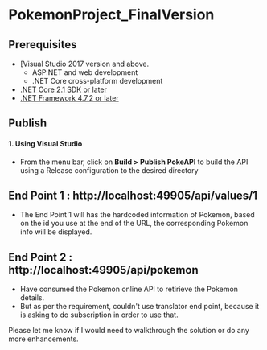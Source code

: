 # PokemonProject_FinalVersion

## Prerequisites

* [Visual Studio 2017 version and above.
   *  ASP.NET and web development
   * .NET Core cross-platform development
* [.NET Core 2.1 SDK or later](https://www.microsoft.com/net/download/windows)
* [.NET Framework 4.7.2 or later](https://www.microsoft.com/net/download/windows)


## Publish

#### 1. Using Visual Studio

* From the menu bar, click on **Build > Publish PokeAPI** to build the API using a Release configuration to the desired directory

## End Point 1 : http://localhost:49905/api/values/1

* The End Point 1 will has the hardcoded information of Pokemon, based on the id you use at the end of the URL, the corresponding Pokemon info will be displayed.

## End Point 2 : http://localhost:49905/api/pokemon

* Have consumed the Pokemon online API to retirieve the Pokemon details.
* But as per the requirement, couldn't use translator end point, because it is asking to do subscription in order to use that.

Please let me know if I would need to walkthrough the solution or do any more enhancements.
